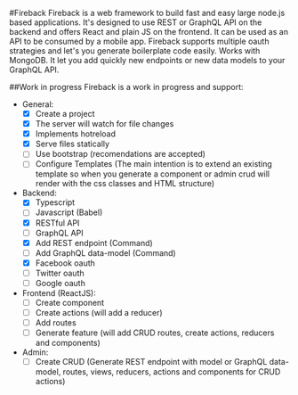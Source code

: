 #Fireback
Fireback is a web framework to build fast and easy large node.js based applications.
It's designed to use REST or GraphQL API on the backend and offers React and plain JS on the frontend. It can be used
as an API to be consumed by a mobile app.
Fireback supports multiple oauth strategies and let's you generate boilerplate code easily.
Works with MongoDB. It let you add quickly new endpoints or new data models to your GraphQL API.

##Work in progress
Fireback is a work in progress and support:
- General:
  - [x] Create a project
  - [x] The server will watch for file changes
  - [x] Implements hotreload
  - [x] Serve files statically
  - [ ] Use bootstrap (recomendations are accepted)
  - [ ] Configure Templates (The main intention is to extend an existing template so when you generate a component or admin crud will render with the css classes and HTML structure)
- Backend:
  - [x] Typescript
  - [ ] Javascript (Babel)
  - [x] RESTful API
  - [ ] GraphQL API
  - [x] Add REST endpoint (Command)
  - [ ] Add GraphQL data-model (Command)
  - [x] Facebook oauth
  - [ ] Twitter oauth
  - [ ] Google oauth
- Frontend (ReactJS):
  - [ ] Create component
  - [ ] Create actions (will add a reducer)
  - [ ] Add routes
  - [ ] Generate feature (will add CRUD routes, create actions, reducers and components) 
- Admin:
  - [ ] Create CRUD (Generate REST endpoint with model or GraphQL data-model, routes, views, reducers, actions and components for CRUD actions)
